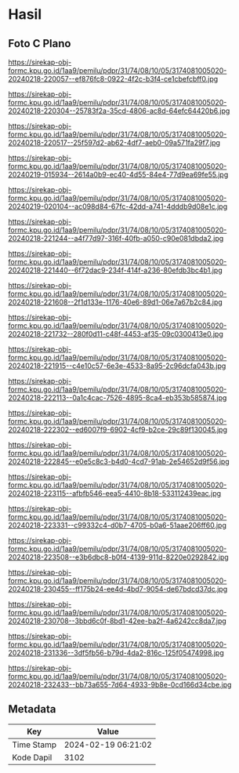 # Hasil

## Foto C Plano

https://sirekap-obj-formc.kpu.go.id/1aa9/pemilu/pdpr/31/74/08/10/05/3174081005020-20240218-220057--ef876fc8-0922-4f2c-b3f4-ce1cbefcbff0.jpg

https://sirekap-obj-formc.kpu.go.id/1aa9/pemilu/pdpr/31/74/08/10/05/3174081005020-20240218-220304--25783f2a-35cd-4806-ac8d-64efc64420b6.jpg

https://sirekap-obj-formc.kpu.go.id/1aa9/pemilu/pdpr/31/74/08/10/05/3174081005020-20240218-220517--25f597d2-ab62-4df7-aeb0-09a571fa29f7.jpg

https://sirekap-obj-formc.kpu.go.id/1aa9/pemilu/pdpr/31/74/08/10/05/3174081005020-20240219-015934--2614a0b9-ec40-4d55-84e4-77d9ea69fe55.jpg

https://sirekap-obj-formc.kpu.go.id/1aa9/pemilu/pdpr/31/74/08/10/05/3174081005020-20240219-020104--ac098d84-67fc-42dd-a741-4dddb9d08e1c.jpg

https://sirekap-obj-formc.kpu.go.id/1aa9/pemilu/pdpr/31/74/08/10/05/3174081005020-20240218-221244--a4f77d97-316f-40fb-a050-c90e081dbda2.jpg

https://sirekap-obj-formc.kpu.go.id/1aa9/pemilu/pdpr/31/74/08/10/05/3174081005020-20240218-221440--6f72dac9-234f-414f-a236-80efdb3bc4b1.jpg

https://sirekap-obj-formc.kpu.go.id/1aa9/pemilu/pdpr/31/74/08/10/05/3174081005020-20240218-221608--2f1d133e-1176-40e6-89d1-06e7a67b2c84.jpg

https://sirekap-obj-formc.kpu.go.id/1aa9/pemilu/pdpr/31/74/08/10/05/3174081005020-20240218-221732--280f0d11-c48f-4453-af35-09c0300413e0.jpg

https://sirekap-obj-formc.kpu.go.id/1aa9/pemilu/pdpr/31/74/08/10/05/3174081005020-20240218-221915--c4e10c57-6e3e-4533-8a95-2c96dcfa043b.jpg

https://sirekap-obj-formc.kpu.go.id/1aa9/pemilu/pdpr/31/74/08/10/05/3174081005020-20240218-222113--0a1c4cac-7526-4895-8ca4-eb353b585874.jpg

https://sirekap-obj-formc.kpu.go.id/1aa9/pemilu/pdpr/31/74/08/10/05/3174081005020-20240218-222302--ed6007f9-6902-4cf9-b2ce-29c89f130045.jpg

https://sirekap-obj-formc.kpu.go.id/1aa9/pemilu/pdpr/31/74/08/10/05/3174081005020-20240218-222845--e0e5c8c3-b4d0-4cd7-91ab-2e54652d9f56.jpg

https://sirekap-obj-formc.kpu.go.id/1aa9/pemilu/pdpr/31/74/08/10/05/3174081005020-20240218-223115--afbfb546-eea5-4410-8b18-533112439eac.jpg

https://sirekap-obj-formc.kpu.go.id/1aa9/pemilu/pdpr/31/74/08/10/05/3174081005020-20240218-223331--c99332c4-d0b7-4705-b0a6-51aae206ff60.jpg

https://sirekap-obj-formc.kpu.go.id/1aa9/pemilu/pdpr/31/74/08/10/05/3174081005020-20240218-223508--e3b6dbc8-b0f4-4139-911d-8220e0292842.jpg

https://sirekap-obj-formc.kpu.go.id/1aa9/pemilu/pdpr/31/74/08/10/05/3174081005020-20240218-230455--ff175b24-ee4d-4bd7-9054-de67bdcd37dc.jpg

https://sirekap-obj-formc.kpu.go.id/1aa9/pemilu/pdpr/31/74/08/10/05/3174081005020-20240218-230708--3bbd6c0f-8bd1-42ee-ba2f-4a6242cc8da7.jpg

https://sirekap-obj-formc.kpu.go.id/1aa9/pemilu/pdpr/31/74/08/10/05/3174081005020-20240218-231336--3df5fb56-b79d-4da2-816c-125f05474998.jpg

https://sirekap-obj-formc.kpu.go.id/1aa9/pemilu/pdpr/31/74/08/10/05/3174081005020-20240218-232433--bb73a655-7d64-4933-9b8e-0cd166d34cbe.jpg


## Metadata

| Key        | Value               |
| ---------- | ------------------- |
| Time Stamp | 2024-02-19 06:21:02 |
| Kode Dapil | 3102                |



